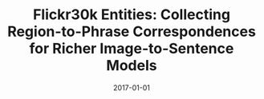 ---
title: "Flickr30k Entities: Collecting Region-to-Phrase Correspondences for Richer Image-to-Sentence Models"
collection: publications
permalink: /publication/2017-01-01-plummer_flickr30kEntities
excerpt: 'This journal version of the 2015 paper of the same name adds experiments, analysis, and examples to the existing work.'
date: 2017-01-01
venue: 'International Journal of Computer Vision'
paperurl: 'https://cmcervantes.github.io/files/plummer_2017_flickr30kEntities.pdf'
citation: 'B. Plummer, L. Wang, C. Cervantes, J. Caicedo, J. Hockenmaier, &amp; S. Lazebnik. (2017) Flickr30k Entities: Collecting Region-to-Phrase Correspondences for Richer Image-to-Sentence Models. International Journal of Computer Vision (IJCV)'
---